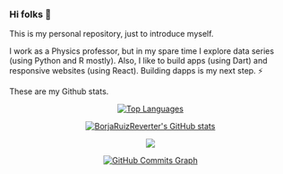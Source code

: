 ### Hi folks 👋

This is my personal repository, just to introduce myself.

I work as a Physics professor, but in my spare time I explore data series (using Python and R mostly). Also, I like to build apps (using Dart) and responsive websites (using React). Building dapps is my next step. ⚡

These are my Github stats.

<div align="center">
  <a href="https://github.com/BorjaRuizReverter" align="left"><img src="https://github-readme-stats.vercel.app/api/top-langs/?username=BorjaRuizReverter&langs_count=10&title_color=ffffff&text_color=ffffff&icon_color=0891b2&bg_color=0f172a&hide_border=true&locale=en&custom_title=Top%20%Language&layout=compact&exclude_repo=SentimentAnalysisTeste" alt="Top Languages" /></a>
  
  <a href="http://www.github.com/BorjaRuizReverter"><img src="https://github-readme-stats.vercel.app/api?username=BorjaRuizReverter&show_icons=true&hide=&count_private=true&title_color=ffffff&text_color=ffffff&icon_color=0891b2&bg_color=0f172a&hide_border=true&show_icons=true" alt="BorjaRuizReverter's GitHub stats" /></a>

<a href="http://www.github.com/BorjaRuizReverter"><img src="https://github-readme-streak-stats.herokuapp.com/?user=BorjaRuizReverter&stroke=ffffff&background=0f172a&ring=ffffff&fire=ffffff&currStreakNum=ffffff&currStreakLabel=ffffff&sideNums=ffffff&sideLabels=ffffff&dates=ffffff&hide_border=true" /></a>

<a href="http://www.github.com/BorjaRuizReverter"><img src="" alt="GitHub Commits Graph" /></a>
  
</div>
